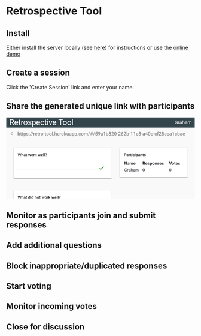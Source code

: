 # Retrospective Tool

## Install
Either install the server locally (see [here](https://github.com/alphaeadevelopment/retro-tool/blob/master/docs/README.md)) for instructions or use the
[online demo](https://retro-tool.herokuapp.com/)

## Create a session
Click the 'Create Session' link and enter your name.

## Share the generated unique link with participants
![Session Link](./static/images/SessionLink.png "Session Link")

## Monitor as participants join and submit responses

## Add additional questions

## Block inappropriate/duplicated responses

## Start voting

## Monitor incoming votes

## Close for discussion

